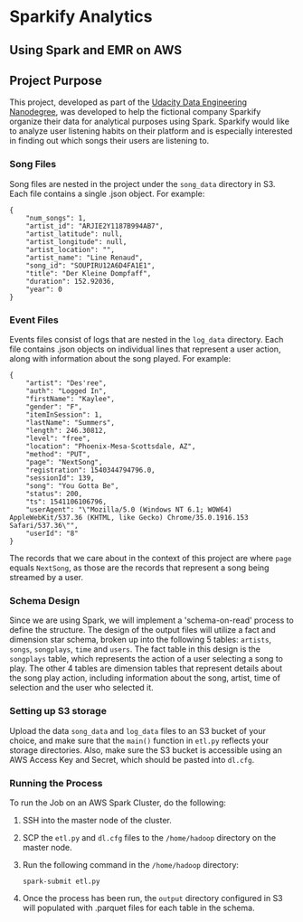 # Sparkify Analytics
## Using Spark and EMR on AWS
## Project Purpose
This project, developed as part of the [Udacity Data Engineering Nanodegree](https://www.udacity.com/course/data-engineer-nanodegree--nd027), was developed to help the fictional company Sparkify organize their data for analytical purposes using Spark.  Sparkify would like to analyze user listening habits on their platform and is especially interested in finding out which songs their users are listening to.

### Song Files
Song files are nested in the project under the `song_data` directory in S3. Each file contains a single .json object. For example:

    {
        "num_songs": 1,
        "artist_id": "ARJIE2Y1187B994AB7",
        "artist_latitude": null,
        "artist_longitude": null,
        "artist_location": "",
        "artist_name": "Line Renaud",
        "song_id": "SOUPIRU12A6D4FA1E1",
        "title": "Der Kleine Dompfaff",
        "duration": 152.92036,
        "year": 0
    }

### Event Files
Events files consist of logs that are nested in the `log_data` directory. Each file contains .json objects on individual lines that represent a user action, along with information about the song played. For example:

    {
        "artist": "Des'ree",
        "auth": "Logged In",
        "firstName": "Kaylee",
        "gender": "F",
        "itemInSession": 1,
        "lastName": "Summers",
        "length": 246.30812,
        "level": "free",
        "location": "Phoenix-Mesa-Scottsdale, AZ",
        "method": "PUT",
        "page": "NextSong",
        "registration": 1540344794796.0,
        "sessionId": 139,
        "song": "You Gotta Be",
        "status": 200,
        "ts": 1541106106796,
        "userAgent": "\"Mozilla/5.0 (Windows NT 6.1; WOW64) AppleWebKit/537.36 (KHTML, like Gecko) Chrome/35.0.1916.153 Safari/537.36\"",
        "userId": "8"
    }

The records that we care about in the context of this project are where `page` equals `NextSong`, as those are the records that represent a song being streamed by a user.

### Schema Design
Since we are using Spark, we will implement a 'schema-on-read' process to define the structure. The design of the output files will utilize a fact and dimension star schema, broken up into the following 5 tables: `artists`, `songs`, `songplays`, `time` and `users`. The fact table in this design is the `songplays` table, which represents the action of a user selecting a song to play. The other 4 tables are dimension tables that represent details about the song play action, including information about the song, artist, time of selection and the user who selected it.

### Setting up S3 storage

Upload the data `song_data` and `log_data` files to an S3 bucket of your choice, and make sure that the `main()` function in `etl.py` reflects your storage directories. Also, make sure the S3 bucket is accessible using an AWS Access Key and Secret, which should be pasted into `dl.cfg`.


### Running the Process

To run the Job on an AWS Spark Cluster, do the following:

1. SSH into the master node of the cluster.
2. SCP the `etl.py` and `dl.cfg` files to the `/home/hadoop` directory on the master node.
3. Run the following command in the `/home/hadoop` directory:

    `spark-submit etl.py`

4. Once the process has been run, the `output` directory configured in S3 will populated with .parquet files for each table in the schema.